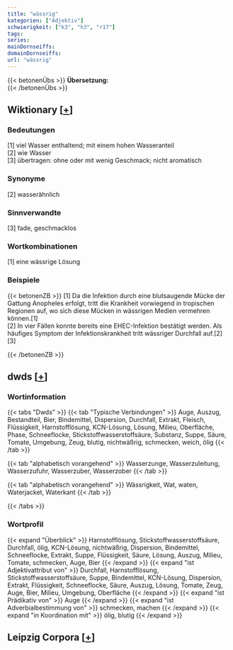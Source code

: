 ```yaml
---
title: "wässrig"
kategorien: ["Adjektiv"]
schwierigkeit: ["k3", "h3", "r17"]
tags:
series:
mainDornseiffs:
domainDornseiffs:
url: "wässrig"
---
```


{{< betonenÜbs >}}
**Übersetzung:**  
{{< /betonenÜbs >}}

## Wiktionary [[+](https://de.wiktionary.org/wiki/wässrig)]

### Bedeutungen
[1] viel Wasser enthaltend; mit einem hohen Wasseranteil  
[2] wie Wasser  
[3] übertragen: ohne oder mit wenig Geschmack; nicht aromatisch  

### Synonyme
[2] wasserähnlich  

### Sinnverwandte
[3] fade, geschmacklos  

### Wortkombinationen
[1] eine wässrige Lösung  

### Beispiele
{{< betonenZB >}}
[1] Da die Infektion durch eine blutsaugende Mücke der Gattung Anopheles erfolgt, tritt die Krankheit vorwiegend in tropischen Regionen auf, wo sich diese Mücken in wässrigen Medien vermehren können.[1]  
[2] In vier Fällen konnte bereits eine EHEC-Infektion bestätigt werden. Als häufiges Symptom der Infektionskrankheit tritt wässriger Durchfall auf.[2]  
[3]  

{{< /betonenZB >}}


## dwds [[+](https://www.dwds.de/wb/wässrig)]

### Wortinformation
{{< tabs "Dwds" >}}
{{< tab "Typische Verbindungen" >}}
Auge, Auszug, Bestandteil, Bier, Bindemittel, Dispersion, Durchfall, Extrakt, Fleisch, Flüssigkeit, Harnstofflösung, KCN-Lösung, Lösung, Milieu, Oberfläche, Phase, Schneeflocke, Stickstoffwasserstoffsäure, Substanz, Suppe, Säure, Tomate, Umgebung, Zeug, blutig, nichtwäßrig, schmecken, weich, ölig
{{< /tab >}}

{{< tab "alphabetisch vorangehend" >}}
Wasserzunge, Wasserzuleitung, Wasserzufuhr, Wasserzuber, Wasserzober
{{< /tab >}}

{{< tab "alphabetisch vorangehend" >}}
Wässrigkeit, Wat, waten, Waterjacket, Waterkant
{{< /tab >}}

{{< /tabs >}}

### Wortprofil
{{< expand "Überblick" >}} Harnstofflösung, Stickstoffwasserstoffsäure, Durchfall, ölig, KCN-Lösung, nichtwäßrig, Dispersion, Bindemittel, Schneeflocke, Extrakt, Suppe, Flüssigkeit, Säure, Lösung, Auszug, Milieu, Tomate, schmecken, Auge, Bier {{< /expand >}}
{{< expand "ist Adjektivattribut von" >}} Durchfall, Harnstofflösung, Stickstoffwasserstoffsäure, Suppe, Bindemittel, KCN-Lösung, Dispersion, Extrakt, Flüssigkeit, Schneeflocke, Säure, Auszug, Lösung, Tomate, Zeug, Auge, Bier, Milieu, Umgebung, Oberfläche {{< /expand >}}
{{< expand "ist Prädikativ von" >}} Auge {{< /expand >}}
{{< expand "ist Adverbialbestimmung von" >}} schmecken, machen {{< /expand >}}
{{< expand "in Koordination mit" >}} ölig, blutig {{< /expand >}}

## Leipzig Corpora [[+](https://corpora.uni-leipzig.de/en/res?word=wässrig&corpusId=deu_newscrawl-public_2018)]

